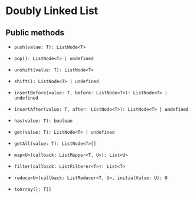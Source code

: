 # Doubly Linked List

## Public methods

- `push(value: T): ListNode<T>`
- `pop(): ListNode<T> | undefined`
- `unshift(value: T): ListNode<T>`
- `shift(): ListNode<T> | undefined`
- `insertBefore(value: T, before: ListNode<T>): ListNode<T> | undefined`
- `insertAfter(value: T, after: ListNode<T>): ListNode<T> | undefined`

- `has(value: T): boolean`
- `get(value: T): ListNode<T> | undefined`
- `getAll(value: T): ListNode<T>[]`

- `map<U>(callback: ListMapper<T, U>): List<U>`
- `filter(callback: ListFilterer<T>): List<T>`
- `reduce<U>(callback: ListReducer<T, U>, initialValue: U): U`

- `toArray(): T[]`